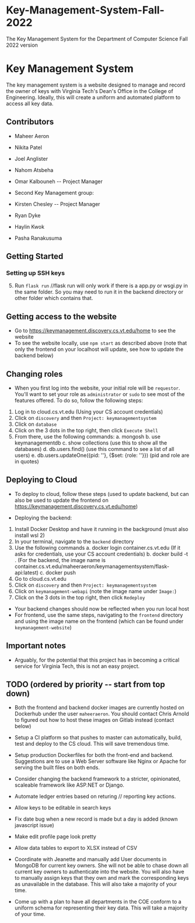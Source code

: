 # Key-Management-System-Fall-2022
The Key Management System for the Department of Computer Science Fall 2022 version

# Key Management System

The key management system is a website designed to manage and record the owner of keys with Virginia Tech's Dean's Office in the College of Engineering. Ideally, this will create a uniform and automated platform to access all key data.


## Contributors

* Maheer Aeron
* Nikita Patel
* Joel Anglister
* Nahom Atsbeha
* Omar Kalbouneh -- Project Manager

* Second Key Management group:
* Kirsten Chesley -- Project Manager
* Ryan Dyke
* Haylin Kwok
* Pasha Ranakusuma


## Getting Started
### Setting up SSH keys
5. Run `flask run` 
//flask run will only work if there is a app.py or wsgi.py in the same folder. So you may need to run it in the backend directory or other folder which contains that.

## Getting access to the website

* Go to https://keymanagement.discovery.cs.vt.edu/home to see the website
* To see the website locally, use `npm start` as described above (note that only the frontend on your localhost will update, see how to update the backend below)

## Changing roles

* When you first log into the website, your initial role will be `requestor`. You'll want to set your role as `administrator` or `sudo` to see most of the features offered. To do so, follow the following steps:

1. Log in to cloud.cs.vt.edu (Using your CS account credentials)
2. Click on `discovery` and then `Project: keymanagementsystem`
3. Click on `database`
4. Click on the 3 dots in the top right, then click `Execute Shell`
5. From there, use the following commands:
  a. mongosh
  b. use keymanagementdb
  c. show collections (use this to show all the databases)
  d. db.users.find() (use this command to see a list of all users)
  e. db.users.updateOne({pid: '<pid>'}, {$set: {role: '<role>'}}) (pid and role are in quotes)

## Deploying to Cloud

* To deploy to cloud, follow these steps (used to update backend, but can also be used to update the frontend on https://keymanagement.discovery.cs.vt.edu/home)

* Deploying the backend:
1. Install Docker Desktop and have it running in the background (must also install wsl 2)
2. In your terminal, navigate to the `backend` directory
3. Use the following commands
  a. docker login container.cs.vt.edu (If it asks for credentials, use your CS account credentials)
  b. docker build -t <image name> . (For the backend, the image name is container.cs.vt.edu/maheeraeron/keymanagementsystem/flask-api:latest)
  c. docker push <image name>
4. Go to cloud.cs.vt.edu
5. Click on `discovery` and then `Project: keymanagementsystem`
6. Click on `keymanagement-webapi` (note the image name under `Image:`)
7. Click on the 3 dots in the top right, then click `Redeploy`

* Your backend changes should now be reflected when you run local host
* For frontend, use the same steps, navigating to the `frontend` directory and using the image name on the frontend (which can be found under `keymanagement-website`)

## Important notes

* Arguably, for the potential that this project has in becoming a critical service for Virginia Tech, this is not an easy project.

## TODO (ordered by priority -- start from top down)

* Both the frontend and backend docker images are currently hosted on Dockerhub under the user `maheeraeron`. You should contact Chris Arnold to figured out how to host these images on Gitlab instead (contact below)

* Setup a CI platform so that pushes to master can automatically, build, test and deploy to the CS cloud. This will save tremendous time.

* Setup production Dockerfiles for both the front-end and backend. Suggestions are to use a Web Server software like Nginx or Apache for serving the built files on both ends.

* Consider changing the backend framework to a stricter, opinionated, scaleable framework like ASP.NET or Django.

* Automate ledger entries based on returing // reporting key actions.

* Allow keys to be editable in search keys

* Fix date bug when a new record is made but a day is added (known javascript issue)

* Make edit profile page look pretty

* Allow data tables to export to XLSX instead of CSV

* Coordinate with Jeanette and manually add User documents in MongoDB for current key owners. She will not be able to chase down all current key owners to authenticate into the website. You will also have to manually assign keys that they own and mark the corresponding keys as unavailable in the database. This will also take a majority of your time.

* Come up with a plan to have all departments in the COE conform to a uniform schema for representing their key data. This will take a majority of your time.
